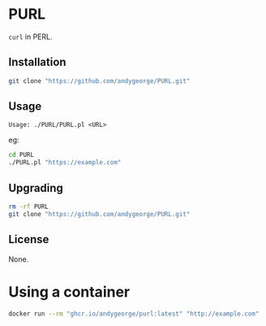 # PURL
`curl` in PERL.

## Installation

```sh
git clone "https://github.com/andygeorge/PURL.git"
```

## Usage

```
Usage: ./PURL/PURL.pl <URL>
```

eg:
```sh
cd PURL
./PURL.pl "https://example.com"
```

## Upgrading

```sh
rm -rf PURL
git clone "https://github.com/andygeorge/PURL.git"
```

## License

None.

# Using a container

```sh
docker run --rm "ghcr.io/andygeorge/purl:latest" "http://example.com"
```
